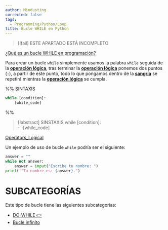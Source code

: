 ```yaml
---
author: Mindusting
corrected: false
tags:
  - Programming/Python/Loop
title: Bucle WHILE en Python
---
```


> [!fail] ESTE APARTADO ESTÁ INCOMPLETO

[¿Qué es un bucle WHILE en programación?](../../pc/pc_loop.md)

Para crear un bucle `while` simplemente usamos la palabra `while` seguida de la [**operación lógica**](../operators/Operators_Logical.md), tras terminar la [**operación lógica**](../operators/Operators_Logical.md) ponemos dos puntos (`:`), a partir de este punto, todo lo que pongamos dentro de la [**sangría**](../py_indentation.md) se repetirá mientras la [**operación lógica**](../operators/Operators_Logical.md) se cumpla.

%%
SINTAXIS

```py
while [condition]:
    [while_code]
```
%%

> [!abstract] SINSTAXIS
> <span class="flow-word-color">while</span> <span class="italic grey">[condition]</span>:<br><span class="transparency">····</span><span class="italic grey">[while_code]</span>

[Operators_Logical](../operators/Operators_Logical.md)

Un ejemplo de uso de bucle `while` podría ser el siguiente:

```py
answer = ""
while not answer:
    answer = input("Escribe tu nombre: ")
print(f"Tu nombre es: {answer}.")
```

# SUBCATEGORÍAS

Este tipo de bucle tiene las siguientes subcategorías:

- [DO-WHILE 👉](py_do_while.md)
- [Bucle infinito](py_loop_fnfinite.md)
